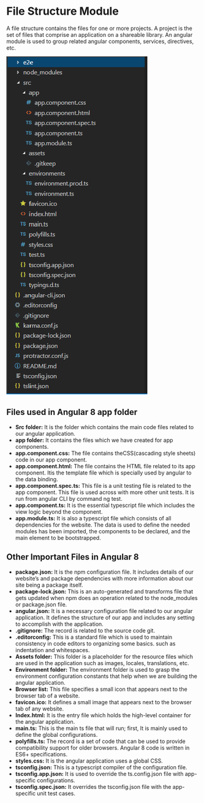 # File Structure Module

A file structure contains the files for one or more projects. A project is the set of files that comprise an application on a shareable library. An angular module is used to group related angular components, services, directives, etc.

![](./assets/file-structure.png?raw=true "File Structure")

## Files used in Angular 8 app folder

- **Src folder:** It is the folder which contains the main code files related to our angular application.
- **app folder:** It contains the files which we have created for app components.
- **app.component.css:** The file contains theCSS(cascading style sheets) code in our app component.
- **app.component.html:** The file contains the HTML file related to its app component. Itis the template file which is specially used by angular to the data binding.
- **app.component.spec.ts:** This file is a unit testing file is related to the app component. This file is used across with more other unit tests. It is run from angular CLI by command ng test.
- **app.component.ts:** It is the essential typescript file which includes the view logic beyond the component.
- **app.module.ts:** It is also a typescript file which consists of all dependencies for the website. The data is used to define the needed modules has been imported, the components to be declared, and the main element to be bootstrapped.

## Other Important Files in Angular 8

- **package.json:** It is the npm configuration file. It includes details of our website’s and package dependencies with more information about our site being a package itself.
- **package-lock.json:** This is an auto-generated and transforms file that gets updated when npm does an operation related to the node_modules or package.json file.
- **angular.json:** It is a necessary configuration file related to our angular application. It defines the structure of our app and includes any setting to accomplish with the application.
- **.gitignore:** The record is related to the source code git.
- **.editorconfig:** This is a standard file which is used to maintain consistency in code editors to organizing some basics. such as indentation and whitespaces.
- **Assets folder:** This folder is a placeholder for the resource files which are used in the application such as images, locales, translations, etc.
- **Environment folder:** The environment folder is used to grasp the environment configuration constants that help when we are building the angular application.
- **Browser list:** This file specifies a small icon that appears next to the browser tab of a website.
- **favicon.ico:** It defines a small image that appears next to the browser tab of any website.
- **Index.html:** It is the entry file which holds the high-level container for the angular application.
- **main.ts:** This is the main ts file that will run; first, It is mainly used to define the global configurations.
- **polyfills.ts:** The record is a set of code that can be used to provide compatibility support for older browsers. Angular 8 code is written in ES6+ specifications.
- **styles.css:** It is the angular application uses a global CSS.
- **tsconfig.json:** This is a typescript compiler of the configuration file.
- **tsconfig.app.json:** It is used to override the ts.config.json file with app-specific configurations.
- **tsconfig.spec.json:** It overrides the tsconfig.json file with the app-specific unit test cases.
